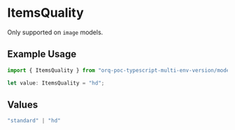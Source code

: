 # ItemsQuality

Only supported on `image` models.

## Example Usage

```typescript
import { ItemsQuality } from "orq-poc-typescript-multi-env-version/models/operations";

let value: ItemsQuality = "hd";
```

## Values

```typescript
"standard" | "hd"
```